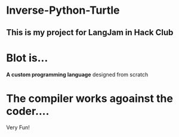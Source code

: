 # Inverse-Python-Turtle

## This is my project for LangJam in **Hack Club**

# Blot is...

**A custom programming language** designed from scratch

# The compiler works agoainst the coder....

Very Fun!
